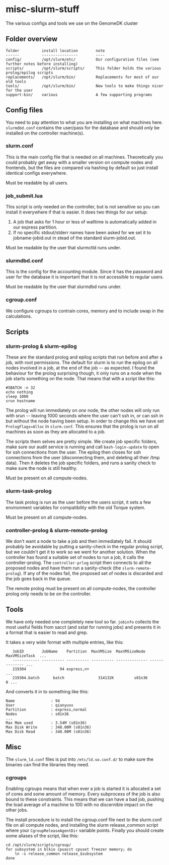 misc-slurm-stuff
================

The various configs and tools we use on the GenomeDK cluster

Folder overview
---------------

    folder          install location        note
    ------          ----------------        ----
    config/         /opt/slurm/etc/         Our configuration files (see further notes before installing)
    scripts/        /opt/slurm/scripts/     This folder holds the various prolog/epilog scripts
    replacements/   /opt/slurm/bin/         Replacements for most of our old tools
    tools/          /opt/slurm/bin/         New tools to make things nicer for the user
    support-bin/    various                 A few supporting programs

Config files
------------
You need to pay attention to what you are installing on what machines here.
`slurmdbd.conf` contains the user/pass for the database and should _only_ be
installed on the controller machine(s).

### slurm.conf
This is the main config file that is needed on all machines.
Theoretically you could probably get away with a smaller version on compute
nodes and frontends, but the files are compared via hashing by default so just
install identical configs everywhere.

Must be readable by all users.

### job_submit.lua
This script is only needed on the controller, but is not sensitive so you can
install it everywhere if that is easier.
It does two things for our setup:

1. A job that asks for 1 hour or less of walltime is automatically added in
our express partition.
2. If no specific stdout/stderr names have been asked for we set it to
jobname-jobid.out in stead of the standard slurm-jobid.out.

Must be readable by the user that slurmctld runs under.

### slurmdbd.conf
This is the config for the accounting module. Since it has the password and
user for the database it is important that it is not accessible to regular
users.

Must be readable by the user that slurmdbd runs under.

### cgroup.conf
We configure cgroups to contrain cores, memory and to include swap in the
calculations.

Scripts
-------

### slurm-prolog & slurm-epilog
These are the standard prolog and epilog scripts that run before and after a
job, with root permissions.
The default for slurm is to run the epilog on all nodes involved in a job, at
the end of the job -- as expected.
I found the behaviour for the prolog surprising though, it only runs on a node
when the job starts something on the node.
That means that with a script like this:

    #SBATCH -n 32
    echo nothing
    sleep 1000
    srun hostname

The prolog will run immediately on _one_ node, the other nodes will only run
with srun -- leaving 1000 seconds where the user can't ssh in, or can ssh in
but without the node having been setup.
In order to change this we have set `PrologFlags=Alloc` in `slurm.conf`. This
ensures that the prolog is run on all machines as soon as they are allocated to
a job.

The scripts them selves are pretty simple. We create job specific folders, make
sure our audit service is running and call `bash-login-update` to open for ssh
connections from the user.
The epilog then closes for ssh connections from the user (disconnecting them,
        and deleting all their /tmp data).
Then it deletes the job specific folders, and runs a sanity check to make sure
the node is still healthy.

Must be present on all compute-nodes.

### slurm-task-prolog
The task prolog is run as the user before the users script, it sets a few
environment variables for compatibility with the old Torque system.

Must be present on all compute-nodes.

### controller-prolog & slurm-remote-prolog
We don't want a node to take a job and then immediately fail. It should
probably be avoidable by putting a sanity-check in the regular prolog script,
         but we couldn't get it to work so we went for another solution.
When the controller has found a suitable set of nodes to run a job, it calls
the controller-prolog.
The `controller-prlog` script then connects to all the proposed nodes and have
them run a sanity-check (the `slurm-remote-prolog`). If any of the nodes fail,
the proposed set of nodes is discarded and the job goes back in the queue.

The remote prolog must be present on all compute-nodes, the controller prolog
only needs to be on the controller.

Tools
-----
We have only needed one completely new tool so far. `jobinfo` collects the most
useful fields from sacct (and sstat for running jobs) and presents it in a
format that is easier to read and grep.

It takes a very wide format with multiple entries, like this:

       JobID        JobName    Partition  MaxVMSize  MaxVMSizeNode  MaxVMSizeTask  ...
       ------------ ---------- ---------- ---------- -------------- -------------- ...
       219304               94 express,n+                                          ...
       219304.batch      batch               314132K         s01n36              0 ...

And converts it in to something like this:

    Name                : 94
    User                : qianyuxx
    Partition           : express,normal
    Nodes               : s01n36
    ...
    Max Mem used        : 3.54M (s01n36)
    Max Disk Write      : 348.00M (s01n36)
    Max Disk Read       : 348.00M (s01n36)


Misc
----
The `slurm_ld.conf` files is put into `/etc/ld.so.conf.d/` to make sure the
binaries can find the libraries they need.

### cgroups
Enabling cgroups means that when ever a job is started it is allocated a set of
cores and some amount of memory. Every subprocess of the job is also bound to
these constraints. This means that we can have a bad job, pushing the load
average of a machine to 100 with no discernible impact on the other jobs.

The install procedure is to install the cgroup.conf file next to the slurm.conf
file on all compute nodes, and installing the slurm release_common script where
your `CgroupReleaseAgentDir` variable points.
Finally you should create some aliases of the script, like this:

    cd /opt/slurm/scripts/cgroup/
    for subsystem in blkio cpuacct cpuset freezer memory; do
        ln -s release_common release_$subsystem 
    done

